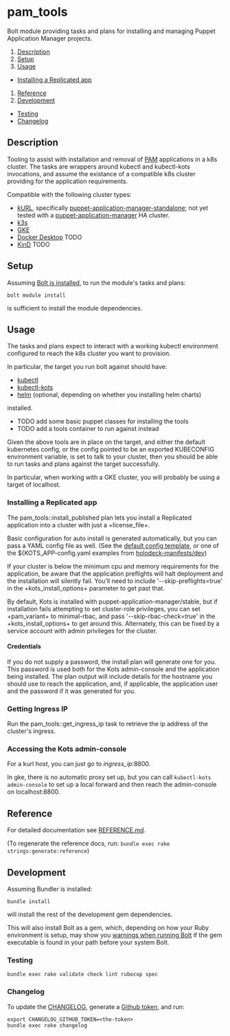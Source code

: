<!-- omit in toc -->
# pam_tools

Bolt module providing tasks and plans for installing and managing Puppet Application Manager projects.

1. [Description](#description)
1. [Setup](#setup)
1. [Usage](#usage)
  * [Installing a Replicated app](#installing-a-replicated-app)
1. [Reference](#reference)
1. [Development](#development)
  * [Testing](#testing)
  * [Changelog](#changelog)

## Description

Tooling to assist with installation and removal of [PAM] applications in a k8s cluster. The tasks are wrappers around kubectl and kubectl-kots invocations, and assume the existance of a compatible k8s cluster providing for the application requirements.

Compatible with the following cluster types:

* [kURL], specifically [puppet-application-manager-standalone]; not yet tested with a [puppet-application-manager] HA cluster.
* [k3s]
* [GKE]
* [Docker Desktop] TODO
* [KinD] TODO

## Setup

Assuming [Bolt is installed], to run the module's tasks and plans:

```
bolt module install
```

is sufficient to install the module dependencies.

## Usage

The tasks and plans expect to interact with a working kubectl environment configured to reach the k8s cluster you want to provision.

In particular, the target you run bolt against should have:

* [kubectl]
* [kubectl-kots]
* [helm] \(optional, depending on whether you installing helm charts\)

installed.

* TODO add some basic puppet classes for installing the tools
* TODO add a tools container to run against instead

Given the above tools are in place on the target, and either the default kubernetes config, or the config pointed to be an exported KUBECONFIG environment variable, is set to talk to your cluster, then you should be able to run tasks and plans against the target successfully.

In particular, when working with a GKE cluster, you will probably be using a target of localhost.

### Installing a Replicated app

The pam_tools::install_published plan lets you install a Replicated application into a cluster with just a +license_file+.

Basic configuration for auto install is generated automatically, but you can pass a YAML config file as well. (See the [default config template](./templates/default-app-config.yaml.epp), or one of the ${KOTS\_APP-config.yaml examples from [holodeck-manifests/dev](https://github.com/puppetlabs/holodeck-manifests/tree/main/dev))

If your cluster is below the minimum cpu and memory requirements for the application, be aware that the application preflights will halt deployment and the installation will silently fail. You'll need to include '--skip-preflights=true' in the +kots_install_options+ parameter to get past that.

By default, Kots is installed with puppet-application-manager/stable, but if installation fails attempting to set cluster-role privileges, you can set +pam_variant+ to minimal-rbac, and pass '--skip-rbac-check=true' in the +kots_install_options+ to get around this. Alternately, this can be fixed by a service account with admin privileges for the cluster.

#### Credentials

If you do not supply a password, the install plan will generate one for you. This password is used both for the Kots admin-console and the application being installed. The plan output will include details for the hostname you should use to reach the application, and, if applicable, the application user and the password if it was generated for you.

### Getting Ingress IP

Run the pam_tools::get_ingress_ip task to retrieve the ip address of the cluster's ingress.

### Accessing the Kots admin-console

For a kurl host, you can just go to *ingress_ip*:8800.

In gke, there is no automatic proxy set up, but you can call `kubectl-kots admin-console` to set up a local forward and then reach the admin-console on localhost:8800.

## Reference

For detailed documentation see [REFERENCE.md](./REFERENCE.md).

(To regenerate the reference docs, run: `bundle exec rake strings:generate:reference`)

## Development

Assuming Bundler is installed:

```
bundle install
```

will install the rest of the development gem dependencies.

This will also install Bolt as a gem, which, depending on how your Ruby environment is setup, may show you [warnings when running Bolt] if the gem executable is found in your path before your system Bolt.

### Testing

```
bundle exec rake validate check lint rubocop spec
```

### Changelog

To update the [CHANGELOG](./CHANGELOG.md), generate a [Github token], and run:

```
export CHANGELOG_GITHUB_TOKEN=<the-token>
bundle exec rake changelog
```

[PAM]: https://github.com/puppetlabs/puppet-application-manager
[kURL]: https://kurl.sh/
[k3s]: https://k3s.io/
[GKE]: https://cloud.google.com/kubernetes-engine
[Docker Desktop]: https://www.docker.com/products/docker-desktop
[KinD]: https://kind.sigs.k8s.io/
[puppet-application-manager]: https://kurl.sh/puppet-application-manager
[puppet-application-manager-standalone]: https://kurl.sh/puppet-application-manager-standalone
[Github token]: https://github.com/settings/tokens
[Bolt is installed]: https://puppet.com/docs/bolt/latest/bolt_installing.html
[warnings when running Bolt]: https://github.com/puppetlabs/bolt/issues/1779
[kubectl]: https://kubernetes.io/docs/tasks/tools/#kubectl
[kubectl-kots]: https://github.com/replicatedhq/kots/releases
[helm]: https://github.com/helm/helm/releases
